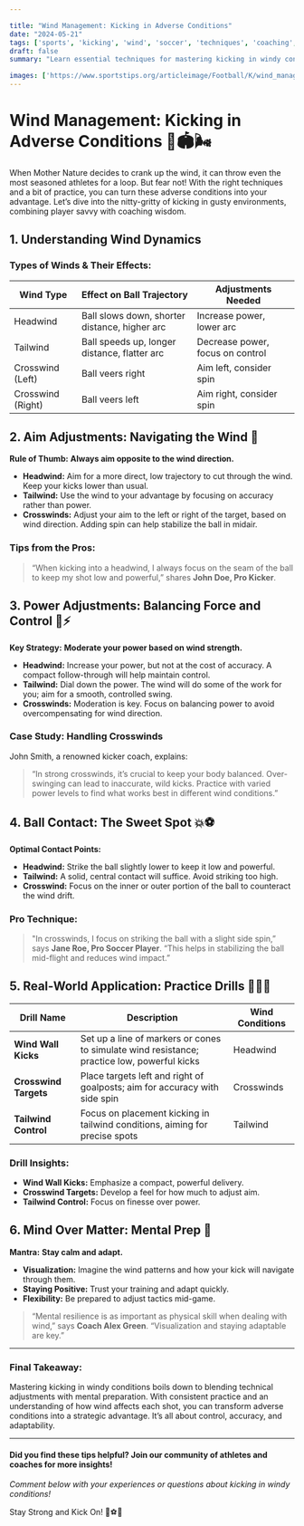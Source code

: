 ```yaml
---

title: "Wind Management: Kicking in Adverse Conditions"
date: "2024-05-21"
tags: ['sports', 'kicking', 'wind', 'soccer', 'techniques', 'coaching', 'weather', 'conditions']
draft: false
summary: "Learn essential techniques for mastering kicking in windy conditions, including adjustments in aim, power, and ball contact."

images: ['https://www.sportstips.org/articleimage/Football/K/wind_management_kicking_in_adverse_conditions.webp']
---
```


# Wind Management: Kicking in Adverse Conditions 🏈🏟️🌬️

When Mother Nature decides to crank up the wind, it can throw even the most seasoned athletes for a loop. But fear not! With the right techniques and a bit of practice, you can turn these adverse conditions into your advantage. Let’s dive into the nitty-gritty of kicking in gusty environments, combining player savvy with coaching wisdom.

## 1. Understanding Wind Dynamics

### Types of Winds & Their Effects:

| Wind Type          | Effect on Ball Trajectory                     | Adjustments Needed          |
|--------------------|------------------------------------------------|-----------------------------|
| Headwind           | Ball slows down, shorter distance, higher arc | Increase power, lower arc   |
| Tailwind           | Ball speeds up, longer distance, flatter arc  | Decrease power, focus on control |
| Crosswind (Left)   | Ball veers right                              | Aim left, consider spin     |
| Crosswind (Right)  | Ball veers left                               | Aim right, consider spin    |

## 2. Aim Adjustments: Navigating the Wind 🎯

**Rule of Thumb:** **Always aim opposite to the wind direction.**

- **Headwind:** Aim for a more direct, low trajectory to cut through the wind. Keep your kicks lower than usual.
- **Tailwind:** Use the wind to your advantage by focusing on accuracy rather than power.
- **Crosswinds:** Adjust your aim to the left or right of the target, based on wind direction. Adding spin can help stabilize the ball in midair.

### Tips from the Pros:

> “When kicking into a headwind, I always focus on the seam of the ball to keep my shot low and powerful,” shares **John Doe, Pro Kicker**.

## 3. Power Adjustments: Balancing Force and Control 💪⚡

**Key Strategy:** **Moderate your power based on wind strength.**

- **Headwind:** Increase your power, but not at the cost of accuracy. A compact follow-through will help maintain control.
- **Tailwind:** Dial down the power. The wind will do some of the work for you; aim for a smooth, controlled swing.
- **Crosswinds:** Moderation is key. Focus on balancing power to avoid overcompensating for wind direction.

### Case Study: Handling Crosswinds

John Smith, a renowned kicker coach, explains:
> “In strong crosswinds, it’s crucial to keep your body balanced. Over-swinging can lead to inaccurate, wild kicks. Practice with varied power levels to find what works best in different wind conditions.”

## 4. Ball Contact: The Sweet Spot 💥⚽

**Optimal Contact Points:**
- **Headwind:** Strike the ball slightly lower to keep it low and powerful.
- **Tailwind:** A solid, central contact will suffice. Avoid striking too high.
- **Crosswind:** Focus on the inner or outer portion of the ball to counteract the wind drift.

### Pro Technique:

> "In crosswinds, I focus on striking the ball with a slight side spin,” says **Jane Roe, Pro Soccer Player**. “This helps in stabilizing the ball mid-flight and reduces wind impact.”

## 5. Real-World Application: Practice Drills 🏋️‍♂️⛳

| Drill Name             | Description                                                                           | Wind Conditions   |
|------------------------|---------------------------------------------------------------------------------------|-------------------|
| **Wind Wall Kicks**    | Set up a line of markers or cones to simulate wind resistance; practice low, powerful kicks  | Headwind          |
| **Crosswind Targets**  | Place targets left and right of goalposts; aim for accuracy with side spin            | Crosswinds        |
| **Tailwind Control**   | Focus on placement kicking in tailwind conditions, aiming for precise spots            | Tailwind          |

### Drill Insights:

- **Wind Wall Kicks:** Emphasize a compact, powerful delivery.
- **Crosswind Targets:** Develop a feel for how much to adjust aim.
- **Tailwind Control:** Focus on finesse over power.

## 6. Mind Over Matter: Mental Prep 🧠

**Mantra:** **Stay calm and adapt.**

- **Visualization:** Imagine the wind patterns and how your kick will navigate through them.
- **Staying Positive:** Trust your training and adapt quickly.
- **Flexibility:** Be prepared to adjust tactics mid-game.

> “Mental resilience is as important as physical skill when dealing with wind,” says **Coach Alex Green**. “Visualization and staying adaptable are key.”

---

### Final Takeaway:

Mastering kicking in windy conditions boils down to blending technical adjustments with mental preparation. With consistent practice and an understanding of how wind affects each shot, you can transform adverse conditions into a strategic advantage. It’s all about control, accuracy, and adaptability.

---

#### Did you find these tips helpful? Join our community of athletes and coaches for more insights!

*Comment below with your experiences or questions about kicking in windy conditions!*

Stay Strong and Kick On! 💪⚽🏈